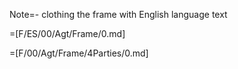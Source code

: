 Note=- clothing the frame with English language text

=[F/ES/00/Agt/Frame/0.md] 

=[F/00/Agt/Frame/4Parties/0.md]
